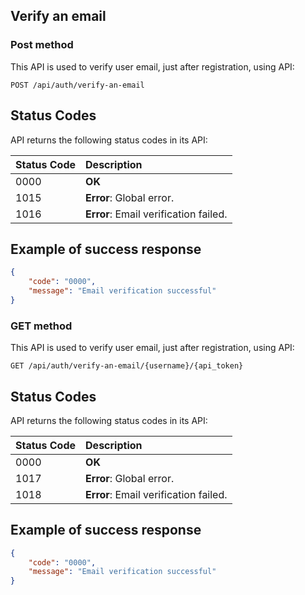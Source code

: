 ## Verify an email

### Post method

This API is used to verify user email, just after registration, using API:

```http
POST /api/auth/verify-an-email
```

## Status Codes

API returns the following status codes in its API:

| Status Code | Description                           |
|:------------|:--------------------------------------|
| 0000        | **OK**                                |
| 1015        | **Error**: Global error.              |
| 1016        | **Error**: Email verification failed. |

## Example of success response

```json
{
    "code": "0000",
    "message": "Email verification successful"
}
```

### GET method

This API is used to verify user email, just after registration, using API:

```http
GET /api/auth/verify-an-email/{username}/{api_token}
```

## Status Codes

API returns the following status codes in its API:

| Status Code | Description                           |
|:------------|:--------------------------------------|
| 0000        | **OK**                                |
| 1017        | **Error**: Global error.              |
| 1018        | **Error**: Email verification failed. |

## Example of success response

```json
{
    "code": "0000",
    "message": "Email verification successful"
}
```
